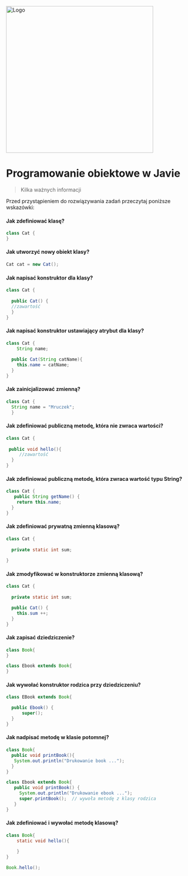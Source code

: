 <img alt="Logo" src="http://coderslab.pl/svg/logo-coderslab.svg" width="400">


# Programowanie obiektowe w Javie
> Kilka ważnych informacji


Przed przystąpieniem do rozwiązywania zadań przeczytaj poniższe wskazówki:


#### Jak zdefiniować klasę?

```java
class Cat {
}
```

#### Jak utworzyć nowy obiekt klasy?

```java
Cat cat = new Cat();
```

#### Jak napisać konstruktor dla klasy?

```java
class Cat {
  
  public Cat() {
  //zawartość
  }
}  
```

#### Jak napisać konstruktor ustawiający atrybut dla klasy?

```java
class Cat {
    String name;
  
  public Cat(String catName){
    this.name = catName;
  }
}  
```


#### Jak zainicjalizować zmienną?

```java
class Cat {
  String name = "Mruczek";
  }
```

#### Jak zdefiniować publiczną metodę, która nie zwraca wartości?

```java
class Cat {
  
 public void hello(){
     //zawartość
  }
}
```

#### Jak zdefiniować publiczną metodę, która zwraca wartość typu String?

```java
class Cat {
   public String getName() {
    return this.name;
  }
}

```

#### Jak zdefiniować prywatną zmienną klasową?

```java
class Cat {
  
  private static int sum;
  
}
```

#### Jak zmodyfikować w konstruktorze zmienną klasową?

```java
class Cat {
  
  private static int sum;

  public Cat() {
    this.sum ++;
  }
}
```



#### Jak zapisać dziedziczenie?

```java
class Book{
}

class Ebook extends Book{
}
```


#### Jak wywołać konstruktor rodzica przy dziedziczeniu?

```java
class EBook extends Book{

  public Ebook() {
      super();
  }
}
```

#### Jak nadpisać metodę w klasie potomnej?

```java
class Book{
  public void printBook(){
   System.out.println("Drukowanie book ...");
  }
}

class Ebook extends Book{
   public void printBook() {
     System.out.println("Drukowanie ebook ...");
     super.printBook();  // wywoła metodę z klasy rodzica
   }
}
```

#### Jak zdefiniować i wywołać metodę klasową?

```java
class Book{
    static void hello(){
      
    }
}

Book.hello();
```
